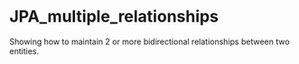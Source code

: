 # JPA_multiple_relationships

Showing how to maintain 2 or more bidirectional relationships between two entities.
